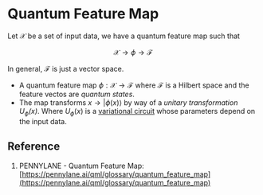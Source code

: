# Quantum Feature Map

Let $\mathcal{X}$ be a set of input data, we have a quantum feature map such that 

$$
\mathcal{X} \rightarrow \phi \rightarrow \mathcal{F}
$$


In general, $\mathcal{F}$ is just a vector space. 

-   A quantum feature map $\phi: \mathcal{X} \rightarrow \mathcal{F}$ where $\mathcal{F}$ is a Hilbert space and the feature vectos are *quantum states*.
-   The map transforms $x \rightarrow |\phi(x)\rangle$ by way of a *unitary transformation $U_{\phi}(x)$*. Where $U_{\phi}(x)$ is a [variational circuit](../Math_Fundamentals/variational_circuit.md) whose parameters depend on the input data.


## Reference 
1. PENNYLANE - Quantum Feature Map: [https://pennylane.ai/qml/glossary/quantum_feature_map](https://pennylane.ai/qml/glossary/quantum_feature_map)